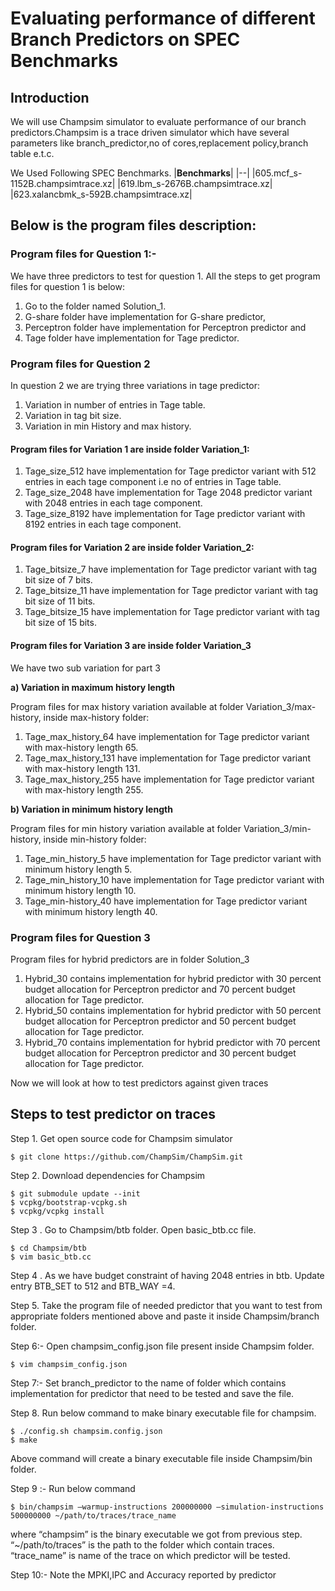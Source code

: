 # Evaluating performance of different Branch Predictors on SPEC Benchmarks

## Introduction
We will use Champsim simulator to evaluate performance of our branch predictors.Champsim is a trace driven simulator which have several parameters like branch_predictor,no of cores,replacement policy,branch table e.t.c.


We Used Following SPEC Benchmarks.
|**Benchmarks**|
|--|
|605.mcf_s-1152B.champsimtrace.xz|
|619.lbm_s-2676B.champsimtrace.xz|
|623.xalancbmk_s-592B.champsimtrace.xz|

## Below is the program files description:

### Program files for Question 1:- ###
We have three predictors to test for question 1. All the steps to get program files for question 1 is below:
1. Go to the folder named Solution_1.
2. G-share folder have implementation for G-share predictor, 
3. Perceptron folder have implementation for Perceptron predictor and
4. Tage folder have implementation for Tage predictor.

### Program files for Question 2 ###
In question 2 we are trying three variations in tage predictor:
1. Variation in number of entries in Tage table.
2. Variation in tag bit size.
3. Variation in min History and max history.

#### Program files for Variation 1 are inside folder Variation_1: ####
1. Tage_size_512 have implementation for Tage predictor variant with 512 
entries in each tage component i.e no of entries in Tage table.
2. Tage_size_2048 have implementation for Tage 2048 predictor variant 
with 2048 entries in each tage component.
3. Tage_size_8192 have implementation for Tage predictor variant with 
8192 entries in each tage component.

#### Program files for Variation 2 are inside folder Variation_2: ####
1. Tage_bitsize_7 have implementation for Tage predictor variant with tag 
bit size of 7 bits.
2. Tage_bitsize_11 have implementation for Tage predictor variant with tag 
bit size of 11 bits.
3. Tage_bitsize_15 have implementation for Tage predictor variant with tag 
bit size of 15 bits.

#### Program files for Variation 3 are inside folder Variation_3 ####
We have two sub variation for part 3 

**a) Variation in maximum history length**

Program files for max history variation available at folder 
Variation_3/max-history, inside max-history folder: 
1. Tage_max_history_64 have implementation for Tage predictor variant 
with max-history length 65.
2. Tage_max_history_131 have implementation for Tage predictor 
variant with max-history length 131.
3. Tage_max_history_255 have implementation for Tage predictor 
variant with max-history length 255.

**b) Variation in minimum history length**

Program files for min history variation available at folder 
Variation_3/min-history, inside min-history folder: 
1. Tage_min_history_5 have implementation for Tage predictor variant 
with minimum history length 5.
2. Tage_min_history_10 have implementation for Tage predictor variant 
with minimum history length 10.
3. Tage_min-history_40 have implementation for Tage predictor variant 
with minimum history length 40.

### Program files for Question 3 ###
Program files for hybrid predictors are in folder Solution_3
1. Hybrid_30 contains implementation for hybrid predictor with 30 percent 
budget allocation for Perceptron predictor and 70 percent budget 
allocation for Tage predictor.
2. Hybrid_50 contains implementation for hybrid predictor with 50 percent 
budget allocation for Perceptron predictor and 50 percent budget 
allocation for Tage predictor.
3. Hybrid_70 contains implementation for hybrid predictor with 70 percent 
budget allocation for Perceptron predictor and 30 percent budget 
allocation for Tage predictor.



Now we will look at how to test predictors against given traces

## Steps to test predictor on traces ##


Step 1. Get open source code for Champsim simulator 
```
$ git clone https://github.com/ChampSim/ChampSim.git

```
Step 2. Download dependencies for Champsim
```
$ git submodule update --init
$ vcpkg/bootstrap-vcpkg.sh
$ vcpkg/vcpkg install

```
Step 3 . Go to Champsim/btb folder. Open basic_btb.cc file.
```
$ cd Champsim/btb
$ vim basic_btb.cc

```

Step 4 . As we have budget constraint of having 2048 entries in btb. Update entry 
BTB_SET to 512 and BTB_WAY =4.

Step 5. Take the program file of needed predictor that you want to test from 
appropriate folders mentioned above and paste it inside Champsim/branch folder.

Step 6:- Open champsim_config.json file present inside Champsim folder.
```
$ vim champsim_config.json
```

Step 7:- Set branch_predictor to the name of folder which contains implementation 
for predictor that need to be tested and save the file.

Step 8. Run below command to make binary executable file for champsim.
```
$ ./config.sh champsim.config.json
$ make 

```
Above command will create a binary executable file inside Champsim/bin folder.

Step 9 :- Run below command 
``` 
$ bin/champsim –warmup-instructions 200000000 –simulation-instructions 500000000 ~/path/to/traces/trace_name

```
where “champsim” is the binary executable we got from previous step.
“~/path/to/traces” is the path to the folder which contain traces.
“trace_name” is name of the trace on which predictor will be tested.

Step 10:- Note the MPKI,IPC and Accuracy reported by predictor


